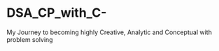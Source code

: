 # DSA_CP_with_C-
My Journey to becoming highly Creative, Analytic and Conceptual with problem solving
